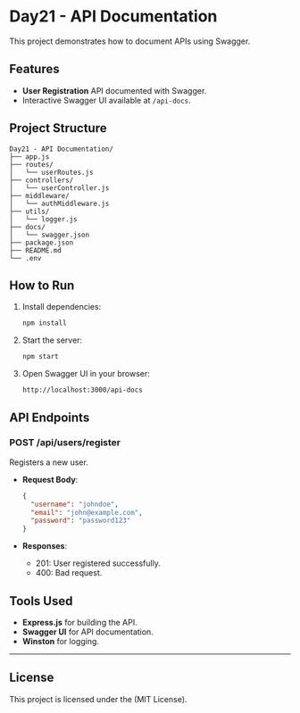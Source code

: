
# Day21 - API Documentation

This project demonstrates how to document APIs using Swagger.

## Features
- **User Registration** API documented with Swagger.
- Interactive Swagger UI available at `/api-docs`.

## Project Structure
```
Day21 - API Documentation/
├── app.js
├── routes/
│   └── userRoutes.js
├── controllers/
│   └── userController.js
├── middleware/
│   └── authMiddleware.js
├── utils/
│   └── logger.js
├── docs/
│   └── swagger.json
├── package.json
├── README.md
└── .env
```

## How to Run
1. Install dependencies:
   ```bash
   npm install
   ```
2. Start the server:
   ```bash
   npm start
   ```
3. Open Swagger UI in your browser:
   ```
   http://localhost:3000/api-docs
   ```

## API Endpoints
### POST /api/users/register
Registers a new user.

- **Request Body**:
  ```json
  {
    "username": "johndoe",
    "email": "john@example.com",
    "password": "password123"
  }
  ```

- **Responses**:
  - 201: User registered successfully.
  - 400: Bad request.

## Tools Used
- **Express.js** for building the API.
- **Swagger UI** for API documentation.
- **Winston** for logging.

---
## License
This project is licensed under the (MIT License).
